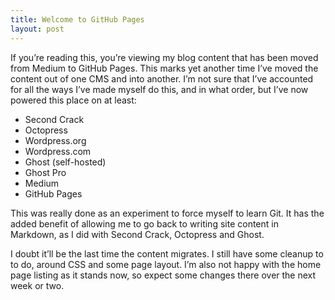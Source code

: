 ```yaml
---
title: Welcome to GitHub Pages
layout: post
---
```


If you’re reading this, you’re viewing my blog content that has been moved from Medium to GitHub Pages. This marks yet another time I’ve moved the content out of one CMS and into another. I’m not sure that I’ve accounted for all the ways I’ve made myself do this, and in what order, but I’ve now powered this place on at least:

* Second Crack
* Octopress
* Wordpress.org 
* Wordpress.com 
* Ghost (self-hosted)
* Ghost Pro
* Medium
* GitHub Pages

This was really done as an experiment to force myself to learn Git. It has the added benefit of allowing me to go back to writing site content in Markdown, as I did with Second Crack, Octopress and Ghost. 

I doubt it’ll be the last time the content migrates. I still have some cleanup to to do, around CSS and some page layout. I’m also not happy with the home page listing as it stands now, so expect some changes there over the next week or two.
